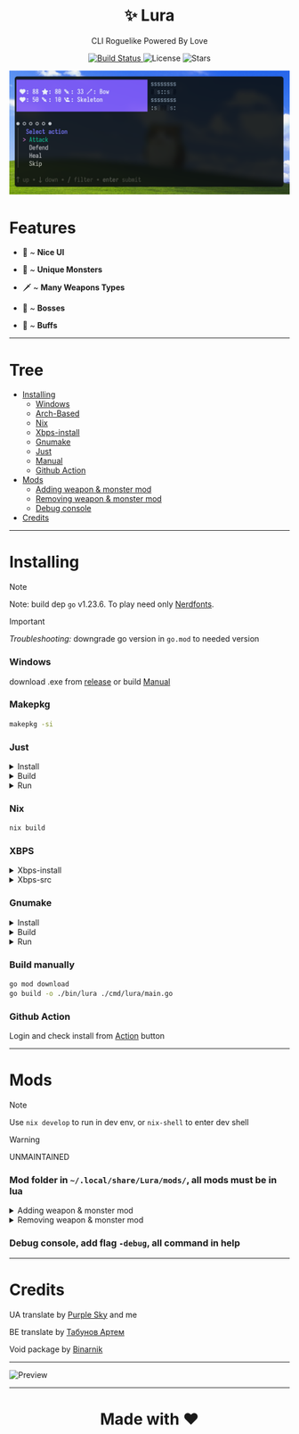 <div align="center">
  <h1>✨ Lura</h1>
  <p>CLI Roguelike Powered By Love</p>
</div>

<p align="center">
  <a href="https://github.com/IwnuplyNotTyan/Lura/actions/workflows/build.yml">
    <img src="https://img.shields.io/github/actions/workflow/status/IwnuplyNotTyan/Lura/build.yml?style=flat-square" alt="Build Status"/>
  </a>
  <img src="https://img.shields.io/github/license/IwnuplyNotTyan/Lura?style=flat-square" alt="License"/>
  <img src="https://img.shields.io/github/stars/IwnuplyNotTyan/Lura?style=flat-square" alt="Stars"/>
</p>

![Screenshot](https://github.com/IwnuplyNotTyan/Lura/blob/main/assets/screenshot.png?raw=true)

# Features
- 🍜 ~ **Nice UI**

- 👾 ~ **Unique Monsters**

- 🗡️ ~ **Many Weapons Types**

- 🪷 ~ **Bosses**

- 💝 ~ **Buffs**

---

# Tree
- [Installing](https://github.com/IwnuplyNotTyan/Lura?tab=readme-ov-file#installing)
  - [Windows](https://github.com/iwnuplynottyan/lura?tab=readme-ov-file#windows)
  - [Arch-Based](https://github.com/IwnuplyNotTyan/Lura?tab=readme-ov-file#makepkg)
  - [Nix](https://github.com/iwnuplynottyan/lura?tab=readme-ov-file#nix)
  - [Xbps-install](https://github.com/IwnuplyNotTyan/Lura?tab=readme-ov-file#xbps)
  - [Gnumake](https://github.com/IwnuplyNotTyan/Lura?tab=readme-ov-file#gnumake)
  - [Just](https://github.com/IwnuplyNotTyan/Lura?tab=readme-ov-file#just)
  - [Manual](https://github.com/IwnuplyNotTyan/Lura?tab=readme-ov-file#gnumake)
  - [Github Action](https://github.com/IwnuplyNotTyan/Lura?tab=readme-ov-file#github-action)
- [Mods](https://github.com/IwnuplyNotTyan/Lura?tab=readme-ov-file#mods)
  - [Adding weapon & monster mod](https://github.com/IwnuplyNotTyan/Lura?tab=readme-ov-file#adding-weapon--monster-mod)
  - [Removing weapon & monster mod](https://github.com/IwnuplyNotTyan/Lura?tab=readme-ov-file#removing-weapon--monster-mod)
  - [Debug console](https://github.com/IwnuplyNotTyan/Lura?tab=readme-ov-file#removing-weapon--monster-mod)
- [Credits](https://github.com/IwnuplyNotTyan/Lura?tab=readme-ov-file#mods)

---

# Installing
> [!NOTE]
> Note: build dep `go` v1.23.6. To play need only [Nerdfonts](https://www.nerdfonts.com/).

> [!IMPORTANT]
> *Troubleshooting:* downgrade go version in `go.mod` to needed version

### Windows
download .exe from [release](https://github.com/IwnuplyNotTyan/Lura/releases) or build [Manual](https://github.com/IwnuplyNotTyan/Lura?tab=readme-ov-file#gnumake)

### Makepkg
```sh
makepkg -si
```

### Just
<details>
  <summary>Install</summary>

```sh
just install
```

</details>

<details>
  <summary>Build</summary>

```sh
just build
```

</details>

<details>
  <summary>Run</summary>

```sh
just run
```

</details>

### Nix

```sh
nix build
```

### XBPS
<details>
  <summary>Xbps-install</summary>
From unofficial repo

Write in `/etc/xbps.d/void-extras.conf` this:
```
repository=https://raw.githubusercontent.com/binarylinuxx/void-extras/x86_64/pkgs
```

Or manualy

Download `lura-*_1-x86_64.xbps` from releases, https://github.com/IwnuplyNotTyan/Lura/releases/latest
```sh
xbps-install -R ~/path/to/lura-0.1.0-1-x86_64.xbps
```
</details>

<details>
  <summary>Xbps-src</summary>
Install [xbps-src](https://github.com/void-linux/void-packages)

```sh
git clone https://github.com/IwnuplyNotTyan/Lura
mkdir -p ~/path/to/void-packages/srcpkgs/Lura
cp ~/Lura/template ./path/to/void-packages/srcpkgs/Lura/
cd ./path/to/void-packages/
./xbps-src pkg Lura
```

</details>

### Gnumake

<details>
  <summary>Install</summary>

```sh
sudo make install
```
Default binary path: `~/go/bin/`
</details>

<details>
  <summary>Build</summary>

```sh
make build
```
Binary path: `./bin/`

</details>

<details>
  <summary>Run</summary>

```sh
make run
```
</details>

### Build manually
```sh
go mod download
go build -o ./bin/lura ./cmd/lura/main.go
```

### Github Action
Login and check install from [Action](https://github.com/IwnuplyNotTyan/Lura/actions/workflows/build.yml) button

---

# Mods
> [!NOTE]
> Use `nix develop` to run in dev env, or `nix-shell` to enter dev shell

> [!WARNING]
> UNMAINTAINED

### Mod folder in `~/.local/share/Lura/mods/`, all mods must be in lua

<details>
  <summary>Adding weapon & monster mod</summary>

```lua
local monsterName = {
    en = "test monster",
    ua = "тестовий противник"
}

local weaponName = {
    en = "test weapon",
    ua = "тестова зброя"
}

local lang = lang or "en"

local monsterIdx = Monster.new(monsterName[lang], 200, 30)
Monster.setHP(monsterIdx, 250)

local weaponIdx = Weapon.new(weaponName[lang], 15, 20)
Weapon.setDamage(weaponIdx, 18)
```

</details>


<details>
  <summary>Removing weapon & monster mod</summary>

```lua
local monsterName = {
    en = "Dragon",
    ua = "Дракон"
}

local weaponName = {
    en = "Axe",
    ua = "Сокира"
}

local lang = lang or "en"

local weaponToRemove = weaponName[lang]
local weaponResult = Weapon.removeByName(weaponToRemove)

local monsterToRemove = monsterName[lang]
local monsterResult = Monster.removeByName(monsterToRemove)
```

</details>

### Debug console, add flag `-debug`, all command in help

---

# Credits
UA translate by [Purple Sky](https://github.com/Osian-linux) and me

BE translate by [Табунов Артем](https://t.me/perakladadkata)

Void package by [Binarnik](https://github.com/binarylinuxx/)

---

![Preview](https://github.com/IwnuplyNotTyan/Lura/blob/main/assets/preview.png?raw=true)

---

<div align="center">
  <h1>Made with ❤️ </h1>
</div>
